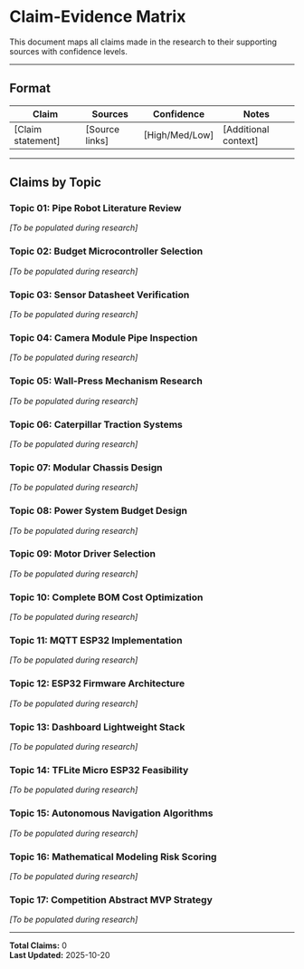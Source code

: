 # Claim-Evidence Matrix

This document maps all claims made in the research to their supporting sources with confidence levels.

---

## Format

| Claim | Sources | Confidence | Notes |
|-------|---------|------------|-------|
| [Claim statement] | [Source links] | [High/Med/Low] | [Additional context] |

---

## Claims by Topic

### Topic 01: Pipe Robot Literature Review

*[To be populated during research]*

### Topic 02: Budget Microcontroller Selection

*[To be populated during research]*

### Topic 03: Sensor Datasheet Verification

*[To be populated during research]*

### Topic 04: Camera Module Pipe Inspection

*[To be populated during research]*

### Topic 05: Wall-Press Mechanism Research

*[To be populated during research]*

### Topic 06: Caterpillar Traction Systems

*[To be populated during research]*

### Topic 07: Modular Chassis Design

*[To be populated during research]*

### Topic 08: Power System Budget Design

*[To be populated during research]*

### Topic 09: Motor Driver Selection

*[To be populated during research]*

### Topic 10: Complete BOM Cost Optimization

*[To be populated during research]*

### Topic 11: MQTT ESP32 Implementation

*[To be populated during research]*

### Topic 12: ESP32 Firmware Architecture

*[To be populated during research]*

### Topic 13: Dashboard Lightweight Stack

*[To be populated during research]*

### Topic 14: TFLite Micro ESP32 Feasibility

*[To be populated during research]*

### Topic 15: Autonomous Navigation Algorithms

*[To be populated during research]*

### Topic 16: Mathematical Modeling Risk Scoring

*[To be populated during research]*

### Topic 17: Competition Abstract MVP Strategy

*[To be populated during research]*

---

**Total Claims:** 0  
**Last Updated:** 2025-10-20
